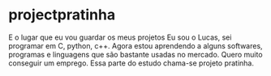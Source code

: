 # projectpratinha
E o lugar que eu vou guardar os meus projetos
Eu sou o Lucas, sei programar em C, python, c++. Agora estou aprendendo a alguns softwares, programas e linguagens que são bastante usadas no mercado. Quero muito conseguir um emprego. Essa parte do estudo chama-se projeto pratinha. 
